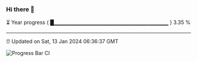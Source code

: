 ### Hi there 👋

⏳ Year progress { █▁▁▁▁▁▁▁▁▁▁▁▁▁▁▁▁▁▁▁▁▁▁▁▁▁▁▁▁▁ } 3.35 %

---

⏰ Updated on Sat, 13 Jan 2024 06:36:37 GMT

![Progress Bar CI](https://github.com/IshwaranRudhara/GIT-ACTION/workflows/Progress%20Bar%20CI/badge.svg)

